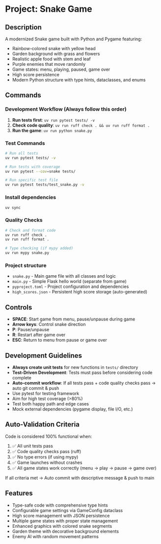 # Project: Snake Game

## Description
A modernized Snake game built with Python and Pygame featuring:
- Rainbow-colored snake with yellow head
- Garden background with grass and flowers
- Realistic apple food with stem and leaf
- Purple enemies that move randomly
- Game states: menu, playing, paused, game over
- High score persistence
- Modern Python structure with type hints, dataclasses, and enums

## Commands

### Development Workflow (Always follow this order)
1. **Run tests first**: `uv run pytest tests/ -v`
2. **Check code quality**: `uv run ruff check . && uv run ruff format .`
3. **Run the game**: `uv run python snake.py`

### Test Commands
```bash
# Run all tests
uv run pytest tests/ -v

# Run tests with coverage
uv run pytest --cov=snake tests/

# Run specific test file
uv run pytest tests/test_snake.py -v
```

### Install dependencies
```bash
uv sync
```

### Quality Checks
```bash
# Check and format code
uv run ruff check .
uv run ruff format .

# Type checking (if mypy added)
uv run mypy snake.py
```

### Project structure
- `snake.py` - Main game file with all classes and logic
- `main.py` - Simple Flask hello world (separate from game)
- `pyproject.toml` - Project configuration and dependencies
- `high_scores.json` - Persistent high score storage (auto-generated)

## Controls
- **SPACE**: Start game from menu, pause/unpause during game
- **Arrow keys**: Control snake direction
- **P**: Pause/unpause
- **R**: Restart after game over
- **ESC**: Return to menu from pause or game over

## Development Guidelines
- **Always create unit tests** for new functions in `tests/` directory
- **Test-Driven Development**: Tests must pass before considering code complete
- **Auto-commit workflow**: If all tests pass + code quality checks pass → auto git commit & push
- Use pytest for testing framework
- Aim for high test coverage (>80%)
- Test both happy path and edge cases
- Mock external dependencies (pygame display, file I/O, etc.)

## Auto-Validation Criteria
Code is considered 100% functional when:
1. ✅ All unit tests pass
2. ✅ Code quality checks pass (ruff)
3. ✅ No type errors (if using mypy)
4. ✅ Game launches without crashes
5. ✅ All game states work correctly (menu → play → pause → game over)

If all criteria met → Auto commit with descriptive message & push to main

## Features
- Type-safe code with comprehensive type hints
- Configurable game settings via GameConfig dataclass
- High score management with JSON persistence
- Multiple game states with proper state management
- Enhanced graphics with colored snake segments
- Garden theme with decorative background elements
- Enemy AI with random movement patterns
